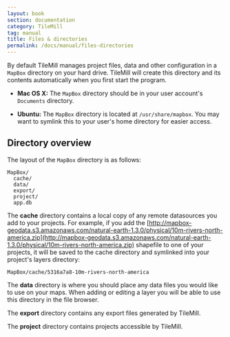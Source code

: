 ```yaml
---
layout: book
section: documentation
category: TileMill
tag: manual
title: Files & directories
permalink: /docs/manual/files-directories
---
```

By default TileMill manages project files, data and other configuration in a `MapBox` directory on your hard drive. TileMill will create this directory and its contents automatically when you first start the program.

- **Mac OS X:** The `MapBox` directory should be in your user account's `Documents` directory.

- **Ubuntu:** The `MapBox` directory is located at `/usr/share/mapbox`. You may want to symlink this to your user's home directory for easier access.

## Directory overview

The layout of the `MapBox` directory is as follows:

    MapBox/
      cache/
      data/
      export/
      project/
      app.db

The **cache** directory contains a local copy of any remote datasources you add to your projects. For example, if you add the [http://mapbox-geodata.s3.amazonaws.com/natural-earth-1.3.0/physical/10m-rivers-north-america.zip](http://mapbox-geodata.s3.amazonaws.com/natural-earth-1.3.0/physical/10m-rivers-north-america.zip) shapefile to one of your projects, it will be saved to the cache directory and symlinked into your project's layers directory:

    MapBox/cache/5316a7a8-10m-rivers-north-america

The **data** directory is where you should place any data files you would like to use on your maps. When adding or editing a layer you will be able to use this directory in the file browser.

The **export** directory contains any export files generated by TileMill.

The **project** directory contains projects accessible by TileMill.
